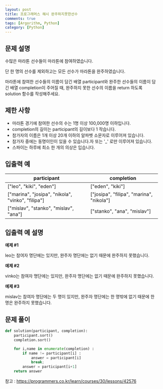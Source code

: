 ```yaml
---
layout: post
title: 프로그래머스 해시 완주하지못한선수
comments: true
tags: [Argorithm, Python]
category: [Python]
---
```


## 문제 설명
수많은 마라톤 선수들이 마라톤에 참여하였습니다. 

단 한 명의 선수를 제외하고는 모든 선수가 마라톤을 완주하였습니다.

마라톤에 참여한 선수들의 이름이 담긴 배열 participant와 완주한 선수들의 이름이 담긴 배열 completion이 주어질 때, 완주하지 못한 선수의 이름을 return 하도록 solution 함수를 작성해주세요.


## 제한 사항
- 마라톤 경기에 참여한 선수의 수는 1명 이상 100,000명 이하입니다.
- completion의 길이는 participant의 길이보다 1 작습니다.
- 참가자의 이름은 1개 이상 20개 이하의 알파벳 소문자로 이루어져 있습니다.
- 참가자 중에는 동명이인이 있을 수 있습니다.자 또는 '_' 로만 이루어져 있습니다.
- 스파이는 하루에 최소 한 개의 의상은 입습니다.

## 입출력 예
|  participant | completion  | 
|---| ---  |
|["leo", "kiki", "eden"]	|["eden", "kiki"]|	"leo"|
|["marina", "josipa", "nikola", "vinko", "filipa"]| ["josipa", "filipa", "marina", "nikola"]| "vinko"|
|["mislav", "stanko", "mislav", "ana"]|	["stanko", "ana", "mislav"]	|"mislav"

## 입출력 예 설명
**예제 #1**

leo는 참여자 명단에는 있지만, 완주자 명단에는 없기 때문에 완주하지 못했습니다.

**예제 #2**

vinko는 참여자 명단에는 있지만, 완주자 명단에는 없기 때문에 완주하지 못했습니다.

**예제 #3**

mislav는 참여자 명단에는 두 명이 있지만, 완주자 명단에는 한 명밖에 없기 때문에 한명은 완주하지 못했습니다.



## 문제 풀이
```python
def solution(participant, completion):
    participant.sort()
    completion.sort()

    for i,name in enumerate(completion) :
        if name != participant[i] :
            answer = participant[i]
            break;
        answer = participant[i+1]
    return answer
```
참고 : <https://programmers.co.kr/learn/courses/30/lessons/42576>